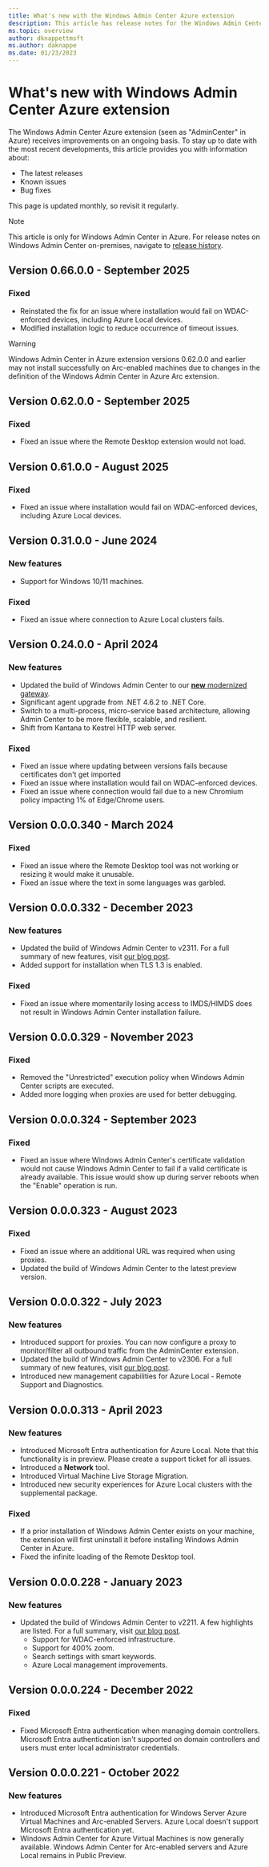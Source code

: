 ```yaml
---
title: What's new with the Windows Admin Center Azure extension
description: This article has release notes for the Windows Admin Center agent for Windows Admin Center in Azure.
ms.topic: overview
author: dknappettmsft
ms.author: daknappe
ms.date: 01/23/2023
---
```


# What's new with Windows Admin Center Azure extension

The Windows Admin Center Azure extension (seen as "AdminCenter" in Azure) receives improvements on an ongoing basis. To stay up to date with the most recent developments, this article provides you with information about:

- The latest releases
- Known issues
- Bug fixes

This page is updated monthly, so revisit it regularly.

> [!NOTE]
> This article is only for Windows Admin Center in Azure. For release notes on Windows Admin Center on-premises, navigate to [release history](/windows-server/manage/windows-admin-center/support/release-history).

## Version 0.66.0.0 - September 2025

### Fixed
- Reinstated the fix for an issue where installation would fail on WDAC-enforced devices, including Azure Local devices.
- Modified installation logic to reduce occurrence of timeout issues.

> [!WARNING]
> Windows Admin Center in Azure extension versions 0.62.0.0 and earlier may not install successfully on Arc-enabled machines due to changes in the definition of the Windows Admin Center in Azure Arc extension.

## Version 0.62.0.0 - September 2025

### Fixed
- Fixed an issue where the Remote Desktop extension would not load.

## Version 0.61.0.0 - August 2025

### Fixed
- Fixed an issue where installation would fail on WDAC-enforced devices, including Azure Local devices.

## Version 0.31.0.0 - June 2024

### New features
- Support for Windows 10/11 machines.

### Fixed
- Fixed an issue where connection to Azure Local clusters fails.

## Version 0.24.0.0 - April 2024

### New features
- Updated the build of Windows Admin Center to our [**new** modernized gateway](https://aka.ms/WACModernizedGatewayDoc).
- Significant agent upgrade from .NET 4.6.2 to .NET Core.
- Switch to a multi-process, micro-service based architecture, allowing Admin Center to be more flexible, scalable, and resilient.
- Shift from Kantana to Kestrel HTTP web server.

### Fixed
- Fixed an issue where updating between versions fails because certificates don't get imported
- Fixed an issue where installation would fail on WDAC-enforced devices.
- Fixed an issue where connection would fail due to a new Chromium policy impacting 1% of Edge/Chrome users.

## Version 0.0.0.340 - March 2024

### Fixed
- Fixed an issue where the Remote Desktop tool was not working or resizing it would make it unusable.
- Fixed an issue where the text in some languages was garbled.

## Version 0.0.0.332 - December 2023

### New features
- Updated the build of Windows Admin Center to v2311. For a full summary of new features, visit [our blog post](https://aka.ms/wac2311).
- Added support for installation when TLS 1.3 is enabled.

### Fixed
- Fixed an issue where momentarily losing access to IMDS/HIMDS does not result in Windows Admin Center installation failure.

## Version 0.0.0.329 - November 2023

### Fixed
- Removed the "Unrestricted" execution policy when Windows Admin Center scripts are executed.
- Added more logging when proxies are used for better debugging.

## Version 0.0.0.324 - September 2023

### Fixed
- Fixed an issue where Windows Admin Center's certificate validation would not cause Windows Admin Center to fail if a valid certificate is already available. This issue would show up during server reboots when the "Enable" operation is run.

## Version 0.0.0.323 - August 2023

### Fixed
- Fixed an issue where an additional URL was required when using proxies.
- Updated the build of Windows Admin Center to the latest preview version.

## Version 0.0.0.322 - July 2023

### New features
- Introduced support for proxies. You can now configure a proxy to monitor/filter all outbound traffic from the AdminCenter extension.
- Updated the build of Windows Admin Center to v2306. For a full summary of new features, visit [our blog post](https://aka.ms/wac2306).
- Introduced new management capabilities for Azure Local - Remote Support and Diagnostics.

## Version 0.0.0.313 - April 2023

### New features
- Introduced Microsoft Entra authentication for Azure Local. Note that this functionality is in preview. Please create a support ticket for all issues.
- Introduced a **Network** tool.
- Introduced Virtual Machine Live Storage Migration.
- Introduced new security experiences for Azure Local clusters with the supplemental package.

### Fixed
- If a prior installation of Windows Admin Center exists on your machine, the extension will first uninstall it before installing Windows Admin Center in Azure.
- Fixed the infinite loading of the Remote Desktop tool.

## Version 0.0.0.228 - January 2023

### New features
- Updated the build of Windows Admin Center to v2211. A few highlights are listed. For a full summary, visit [our blog post](https://aka.ms/wac2211).
    - Support for WDAC-enforced infrastructure.
    - Support for 400% zoom.
    - Search settings with smart keywords.
    - Azure Local management improvements.

## Version 0.0.0.224 - December 2022

### Fixed

- Fixed Microsoft Entra authentication when managing domain controllers. Microsoft Entra authentication isn't supported on domain controllers and users must enter local administrator credentials.

## Version 0.0.0.221 - October 2022

### New features

- Introduced Microsoft Entra authentication for Windows Server Azure Virtual Machines and Arc-enabled Servers. Azure Local doesn't support Microsoft Entra authentication yet.
- Windows Admin Center for Azure Virtual Machines is now generally available. Windows Admin Center for Arc-enabled servers and Azure Local remains in Public Preview.
